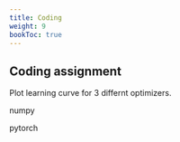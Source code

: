 ```yaml
---
title: Coding
weight: 9
bookToc: true
---
```


## Coding assignment

Plot learning curve for 3 differnt optimizers.

numpy

pytorch
